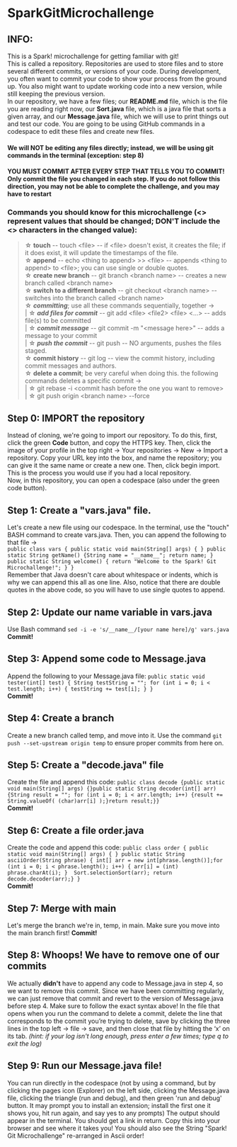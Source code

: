 # SparkGitMicrochallenge


## INFO:
This is a Spark! microchallenge for getting familiar with git!  
This is called a repository. Repositories are used to store files and to store several different commits, or versions of your code. During development, you often want to commit your code to show your process from the ground up. You also might want to update working code into a new version, while still keeping the previous version.  
In our repository, we have a few files; our **README.md** file, which is the file you are reading right now, our **Sort.java** file, which is a java file that sorts a given array, and our **Message.java** file, which we will use to print things out and test our code. You are going to be using GitHub commands in a codespace to edit these files and create new files. 

#### We will NOT be editing any files directly; instead, we will be using git commands in the terminal (exception: step 8)
#### YOU MUST COMMIT AFTER EVERY STEP THAT TELLS YOU TO COMMIT! Only commit the file you changed in each step. If you do not follow this direction, you may not be able to complete the challenge, and you may have to restart

### Commands you should know for this microchallenge (<> represent values that should be changed; DON'T include the <> characters in the changed value):  
>   ☆ **touch** -- touch \<file\> -- if \<file\> doesn't exist, it creates the file; if it does exist, it will update the timestamps of the file.  
>   ☆ **append** -- echo \<thing to append\> >> \<file\> -- appends \<thing to append\> to \<file\>; you can use single or double quotes.  
>   ☆ **create new branch** -- git branch \<branch name\> -- creates a new branch called \<branch name\>  
>   ☆ **switch to a different branch** -- git checkout \<branch name\> -- switches into the branch called \<branch name\>  
>   ☆ **_committing_**; use all these commands sequentially, together ->  
>   |  ☆ **_add files for commit_** -- git add \<file\> \<file2\> \<file\> <...> -- adds file(s) to be committed  
>   |  ☆ **_commit message_** -- git commit -m "\<message here\>" -- adds a message to your commit  
>   |  ☆ **_push the commit_** -- git push -- NO arguments, pushes the files staged.  
>   ☆ **commit history** -- git log -- view the commit history, including commit messages and authors.  
>   ☆ **delete a commit**; be very careful when doing this. the following commands deletes a specific commit ->  
>   |  ☆ git rebase -i \<commit hash before the one you want to remove\>  
>   |  ☆ git push origin \<branch name\> --force
  
## Step 0: IMPORT the repository  
Instead of cloning, we're going to import our repository. To do this, first, click the green **Code** button, and copy the HTTPS key. Then, click the image of your profile in the top right -> Your repositories -> New -> Import a repository. Copy your URL key into the box, and name the repository; you can give it the same name or create a new one. Then, click begin import. This is the process you would use if you had a local repository.  
Now, in this repository, you can open a codespace (also under the green code button).  
  
## Step 1: Create a "vars.java" file.  
Let's create a new file using our codespace. In the terminal, use the "touch" BASH command to create vars.java. Then, you can append the following to that file ->  
`public class vars { public static void main(String[] args) { } public static String getName() {String name = "__name__"; return name; } public static String welcome() { return "Welcome to the Spark! Git Microchallenge!"; } }`  
Remember that Java doesn't care about whitespace or indents, which is why we can append this all as one line. Also, notice that there are double quotes in the above code, so you will have to use single quotes to append.   
  
  
## Step 2: Update our name variable in vars.java  
Use Bash command `sed -i -e 's/__name__/[your name here]/g' vars.java`  
**Commit!**  

## Step 3: Append some code to Message.java  
Append the following to your Message.java file:
`public static void tester(int[] test) { String testString = ""; for (int i = 0; i < test.length; i++) { testString += test[i]; } }`  
**Commit!**  

## Step 4: Create a branch  
Create a new branch called temp, and move into it. Use the command `git push --set-upstream origin temp` to ensure proper commits from here on.  

## Step 5: Create a "decode.java" file  
Create the file and append this code:
`public class decode {public static void main(String[] args) {}public static String decoder(int[] arr) {String result = ""; for (int i = 0; i < arr.length; i++) {result += String.valueOf( (char)arr[i] );}return result;}}`  
**Commit!**  
  
## Step 6: Create a file order.java  
Create the code and append this code:
`public class order { public static void main(String[] args) { } public static String asciiOrder(String phrase) { int[] arr = new int[phrase.length()];for (int i = 0; i < phrase.length(); i++) { arr[i] = (int) phrase.charAt(i); } 
Sort.selectionSort(arr); return decode.decoder(arr);} } `  
**Commit!**

## Step 7: Merge with main  
Let's merge the branch we're in, temp, in main. Make sure you move into the main branch first!
**Commit!**

## Step 8: Whoops! We have to remove one of our commits
We actually **didn't** have to append any code to Message.java in step 4, so we want to remove this commit. Since we have been committing regularly, we can just remove that commit and revert to the version of Message.java before step 4. Make sure to follow the exact syntax above! In the file that opens when you run the command to delete a commit, delete the line that corresponds to the commit you’re trying to delete, save by clicking the three lines in the top left -> file -> save, and then close that file by hitting the ‘x’ on its tab. _(hint: if your log isn't long enough, press enter a few times; type q to exit the log)_  

## Step 9: Run our Message.java file!  
You can run directly in the codespace (not by using a command, but by clicking the pages icon (Explorer) on the left side, clicking the Message.java file, clicking the triangle (run and debug), and then green 'run and debug' button. It may prompt you to install an extension; install the first one it shows you, hit run again, and say yes to any prompts)
The output should appear in the terminal. You should get a link in return. Copy this into your browser and see where it takes you!
You should also see the String "Spark! Git Microchallenge" re-arranged in Ascii order!

